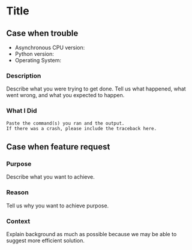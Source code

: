 # Title

## Case when trouble

* Asynchronous CPU version:
* Python version:
* Operating System:

### Description

Describe what you were trying to get done.
Tell us what happened, what went wrong, and what you expected to happen.

### What I Did

```console
Paste the command(s) you ran and the output.
If there was a crash, please include the traceback here.
```

## Case when feature request

### Purpose

Describe what you want to achieve.

### Reason

Tell us why you want to achieve purpose.

### Context

Explain background as much as possible
because we may be able to suggest more efficient solution.
